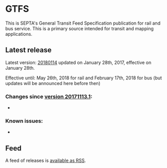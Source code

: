 # GTFS

This is SEPTA's General Transit Feed Specification publication for rail and bus service. This is a primary source intended for transit and mapping applications.

## Latest release

Latest version: [20180114](https://github.com/septadev/GTFS/releases/tag/v20180128) updated on January 28th, 2017, effective on January 28th.

Effective until: May 26th, 2018 for rail and February 17th, 2018 for bus (but updates will be announced here before then)

### Changes since [version 20171113.1](https://github.com/septadev/GTFS/releases/tag/v20171113.1): 
 
* 

### Known issues:

* 

## Feed

A feed of releases is [available as RSS](https://github.com/septadev/GTFS/releases.atom).

